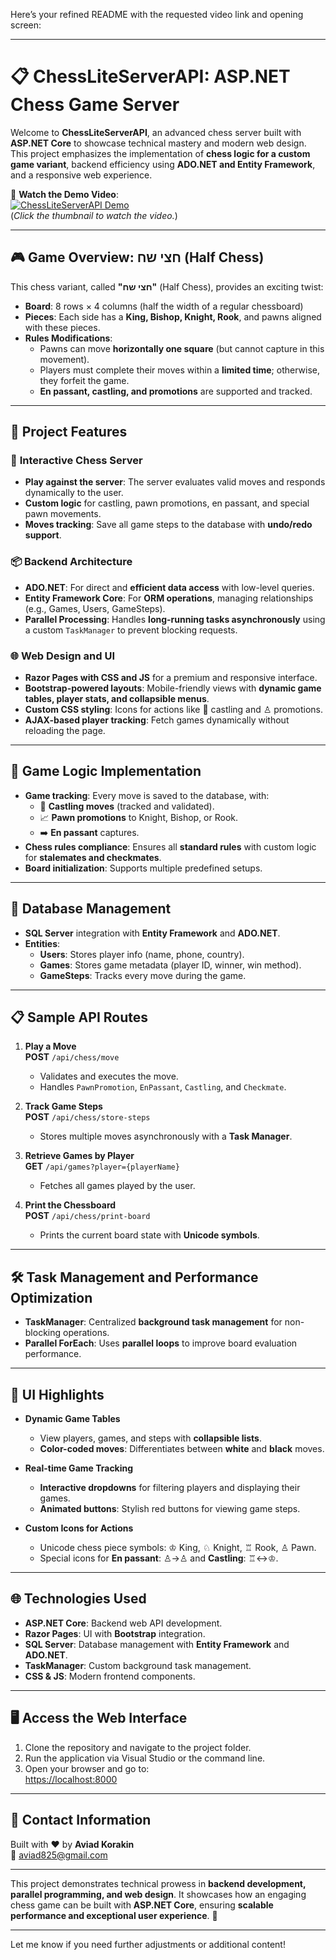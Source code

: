 Here’s your refined README with the requested video link and opening screen:

---

# 📋 **ChessLiteServerAPI: ASP.NET Chess Game Server**  

Welcome to **ChessLiteServerAPI**, an advanced chess server built with **ASP.NET Core** to showcase technical mastery and modern web design. This project emphasizes the implementation of **chess logic for a custom game variant**, backend efficiency using **ADO.NET and Entity Framework**, and a responsive web experience.  

🎥 **Watch the Demo Video**:  
[![ChessLiteServerAPI Demo](https://img.youtube.com/vi/BswtL1h7Pgo/0.jpg)](https://www.youtube.com/watch?v=BswtL1h7Pgo)  
(*Click the thumbnail to watch the video.*)

---

## 🎮 **Game Overview: חצי שח (Half Chess)**  

This chess variant, called **"חצי שח"** (Half Chess), provides an exciting twist:  

- **Board**: 8 rows × 4 columns (half the width of a regular chessboard)  
- **Pieces**: Each side has a **King, Bishop, Knight, Rook**, and pawns aligned with these pieces.  
- **Rules Modifications**:  
  - Pawns can move **horizontally one square** (but cannot capture in this movement).  
  - Players must complete their moves within a **limited time**; otherwise, they forfeit the game.  
  - **En passant, castling, and promotions** are supported and tracked.  

---

## 🚀 **Project Features**  

### 🎲 **Interactive Chess Server**  
- **Play against the server**: The server evaluates valid moves and responds dynamically to the user.  
- **Custom logic** for castling, pawn promotions, en passant, and special pawn movements.  
- **Moves tracking**: Save all game steps to the database with **undo/redo support**.  

### 📦 **Backend Architecture**  
- **ADO.NET**: For direct and **efficient data access** with low-level queries.  
- **Entity Framework Core**: For **ORM operations**, managing relationships (e.g., Games, Users, GameSteps).  
- **Parallel Processing**: Handles **long-running tasks asynchronously** using a custom `TaskManager` to prevent blocking requests.  

### 🌐 **Web Design and UI**  
- **Razor Pages with CSS and JS** for a premium and responsive interface.  
- **Bootstrap-powered layouts**: Mobile-friendly views with **dynamic game tables, player stats, and collapsible menus**.  
- **Custom CSS styling**: Icons for actions like 🏰 castling and ♙ promotions.  
- **AJAX-based player tracking**: Fetch games dynamically without reloading the page.  

---

## 🔧 **Game Logic Implementation**  
- **Game tracking**: Every move is saved to the database, with:
  - 🏰 **Castling moves** (tracked and validated).
  - 📈 **Pawn promotions** to Knight, Bishop, or Rook.  
  - ➡️ **En passant** captures.  
- **Chess rules compliance**: Ensures all **standard rules** with custom logic for **stalemates and checkmates**.  
- **Board initialization**: Supports multiple predefined setups.  

---

## 💾 **Database Management**  
- **SQL Server** integration with **Entity Framework** and **ADO.NET**.  
- **Entities**:  
  - **Users**: Stores player info (name, phone, country).  
  - **Games**: Stores game metadata (player ID, winner, win method).  
  - **GameSteps**: Tracks every move during the game.  

---

## 📋 **Sample API Routes**  

1. **Play a Move**  
   **POST** `/api/chess/move`  
   - Validates and executes the move.
   - Handles `PawnPromotion`, `EnPassant`, `Castling`, and `Checkmate`.

2. **Track Game Steps**  
   **POST** `/api/chess/store-steps`  
   - Stores multiple moves asynchronously with a **Task Manager**.

3. **Retrieve Games by Player**  
   **GET** `/api/games?player={playerName}`  
   - Fetches all games played by the user.  

4. **Print the Chessboard**  
   **POST** `/api/chess/print-board`  
   - Prints the current board state with **Unicode symbols**.  

---

## 🛠️ **Task Management and Performance Optimization**  
- **TaskManager**: Centralized **background task management** for non-blocking operations.  
- **Parallel ForEach**: Uses **parallel loops** to improve board evaluation performance.  

---

## 🎨 **UI Highlights**  

- **Dynamic Game Tables**  
  - View players, games, and steps with **collapsible lists**.  
  - **Color-coded moves**: Differentiates between **white** and **black** moves.  

- **Real-time Game Tracking**  
  - **Interactive dropdowns** for filtering players and displaying their games.  
  - **Animated buttons**: Stylish red buttons for viewing game steps.  

- **Custom Icons for Actions**  
  - Unicode chess piece symbols: ♔ King, ♘ Knight, ♖ Rook, ♙ Pawn.  
  - Special icons for **En passant**: ♙→♙ and **Castling**: ♖↔♔.  

---

## 🌐 **Technologies Used**  
- **ASP.NET Core**: Backend web API development.  
- **Razor Pages**: UI with **Bootstrap** integration.  
- **SQL Server**: Database management with **Entity Framework** and **ADO.NET**.  
- **TaskManager**: Custom background task management.  
- **CSS & JS**: Modern frontend components.

---

## 🖥️ **Access the Web Interface**  
1. Clone the repository and navigate to the project folder.
2. Run the application via Visual Studio or the command line.
3. Open your browser and go to:  
   [https://localhost:8000](https://localhost:8000)

---

## 📧 **Contact Information**  
Built with ❤️ by **Aviad Korakin**  
📧 [aviad825@gmail.com](mailto:aviad825@gmail.com)  

---

This project demonstrates technical prowess in **backend development, parallel programming, and web design**. It showcases how an engaging chess game can be built with **ASP.NET Core**, ensuring **scalable performance and exceptional user experience**. 🎉  

---

Let me know if you need further adjustments or additional content!
